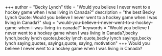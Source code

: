 +++
author = "Becky Lynch"
title = "Would you believe I never went to a hockey game when I was living in Canada?"
description = "the best Becky Lynch Quote: Would you believe I never went to a hockey game when I was living in Canada?"
slug = "would-you-believe-i-never-went-to-a-hockey-game-when-i-was-living-in-canada?"
keywords = "Would you believe I never went to a hockey game when I was living in Canada?,becky lynch,becky lynch quotes,becky lynch quote,becky lynch sayings,becky lynch saying,quotes, sayings,quote, saying, motivation"
+++
Would you believe I never went to a hockey game when I was living in Canada?
